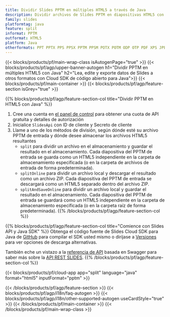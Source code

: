 ```yaml
---
title: Dividir Slides PPTM en múltiples HTML5 a través de Java
description: Dividir archivos de Slides PPTM en diapositivas HTML5 con REST API y Java SDK de código abierto
family: slides
platformtag: java
feature: split
informat: PPTM
outformat: HTML5
platform: Java
otherformats: PPT PPTX PPS PPSX PPTM PPSM POTX POTM ODP OTP PDF XPS JPEG PNG BMP TIFF SVG GIF XAML
---
```


{{< blocks/products/pf/main-wrap-class isAutogenPage="true" >}}
{{< blocks/products/pf/agp/upper-banner-autogen h1="Dividir PPTM en múltiples HTML5 con Java" h2="Lea, edite y exporte datos de Slides a otros formatos con Cloud SDK de código abierto para Java">}}
{{< blocks/products/pf/main-container >}}
{{< blocks/products/pf/agp/feature-section isGrey="true" >}}

{{% blocks/products/pf/agp/feature-section-col title="Dividir PPTM en HTML5 con Java" %}}
1. Cree una cuenta en <a href="https://dashboard.aspose.cloud/">el panel de control</a> para obtener una cuota de API gratuita y detalles de autorización
1. Inicialice ```SlidesApi``` con ID de cliente y Secreto de cliente
1. Llame a uno de los métodos de división, según dónde esté su archivo PPTM de entrada y dónde desee almacenar los archivos HTML5 resultantes
    - ```split``` para dividir un archivo en el almacenamiento y guardar el resultado en el almacenamiento. Cada diapositiva del PPTM de entrada se guarda como un HTML5 independiente en la carpeta de almacenamiento especificada (o en la carpeta de archivos de entrada de forma predeterminada).
    - ```splitOnline``` para dividir un archivo local y descargar el resultado como un archivo ZIP. Cada diapositiva del PPTM de entrada se descargará como un HTML5 separado dentro del archivo ZIP.
    - ```splitAndSaveOnline``` para dividir un archivo local y guardar el resultado en el almacenamiento. Cada diapositiva del PPTM de entrada se guardará como un HTML5 independiente en la carpeta de almacenamiento especificada (o en la carpeta raíz de forma predeterminada).
{{% /blocks/products/pf/agp/feature-section-col %}}

{{% blocks/products/pf/agp/feature-section-col title="Comience con Slides API y Java SDK" %}}
Obtenga el código fuente de Slides Cloud SDK para Java de [GitHub](https://github.com/aspose-slides-cloud/aspose-slides-cloud-java) para compilar el SDK usted mismo o diríjase a [Versiones](https://releases.aspose.cloud/) para ver opciones de descarga alternativas.

También eche un vistazo a la [referencia de API](https://apireference.aspose.cloud/slides/) basada en Swagger para saber más sobre la [API REST SLIDES](https://products.aspose.cloud/slides/curl/).
{{% /blocks/products/pf/agp/feature-section-col %}}

{{< blocks/products/pf/cloud-app app="split" language="java" format="html5" inputFormat="pptm" >}}

{{< /blocks/products/pf/agp/feature-section >}}
{{< blocks/products/pf/agp/i18n/faq-autogen >}}
{{< blocks/products/pf/agp/i18n/other-supported-autogen useCardStyle="true" >}}
{{< /blocks/products/pf/main-container >}}
{{< /blocks/products/pf/main-wrap-class >}}